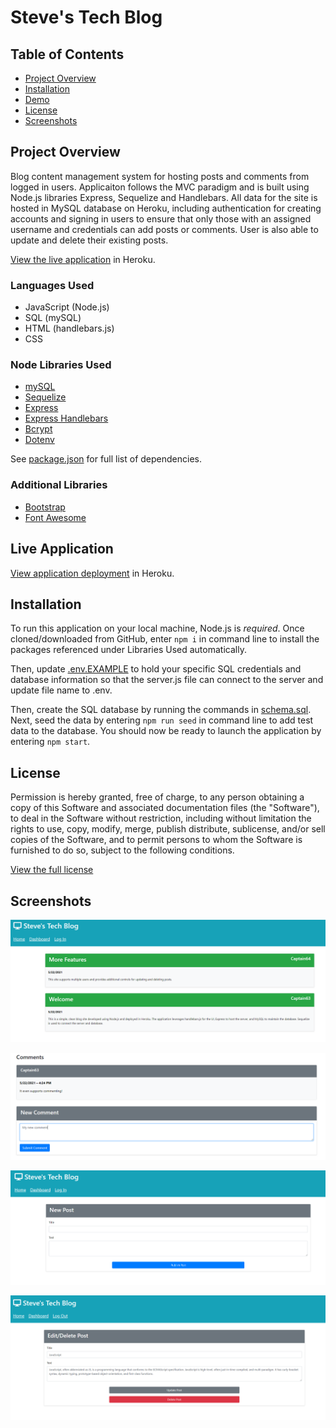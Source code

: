 # Steve's Tech Blog

## Table of Contents
- [Project Overview](#project-overview) 
- [Installation](#installation)
- [Demo](#demo)
- [License](#license)
- [Screenshots](#screenshots)

## Project Overview
Blog content management system for hosting posts and comments from logged in users. Applicaiton follows the MVC paradigm and is built using Node.js libraries Express, Sequelize and Handlebars. All data for the site is hosted in MySQL database on Heroku, including authentication for creating accounts and signing in users to ensure that only those with an assigned username and credentials can add posts or comments. User is also able to update and delete their existing posts.

[View the live application](https://captain63-tech-blog.herokuapp.com/) in Heroku.

### Languages Used
- JavaScript (Node.js)
- SQL (mySQL)
- HTML (handlebars.js)
- CSS

### Node Libraries Used
- [mySQL](https://www.npmjs.com/package/mysql)
- [Sequelize](https://www.npmjs.com/package/sequelize)
- [Express](https://www.npmjs.com/package/express)
- [Express Handlebars](https://www.npmjs.com/package/express-handlebars)
- [Bcrypt](https://www.npmjs.com/package/bcrypt)
- [Dotenv](https://www.npmjs.com/package/dotenv)

See [package.json](./package.json) for full list of dependencies.

### Additional Libraries
- [Bootstrap](https://getbootstrap.com/)
- [Font Awesome](https://fontawesome.com/)

## Live Application
[View application deployment](https://captain63-tech-blog.herokuapp.com/) in Heroku.

## Installation
To run this application on your local machine, Node.js is _required_. Once cloned/downloaded from GitHub, enter ```npm i``` in command line to install the packages referenced under Libraries Used automatically. 

Then, update [.env.EXAMPLE](./.env.EXAMPLE) to hold your specific SQL credentials and database information so that the server.js file can connect to the server and update file name to .env. 

Then, create the SQL database by running the commands in [schema.sql](./db/schema.sql). Next, seed the data by entering ```npm run seed``` in command line to add test data to the database. You should now be ready to launch the application by entering ```npm start```.


## License
Permission is hereby granted, free of charge, to any person obtaining a copy of this Software and associated documentation files (the "Software"), to deal in the Software without  restriction, including without limitation the rights to use, copy, modify, merge, publish distribute, sublicense, and/or sell copies of the Software, and to permit persons to whom the Software is furnished to do so, subject to the following conditions.

[View the full license](./LICENSE)

## Screenshots

![Home page view with posts](./screenshots/homepage.png)

![Post view for adding comment](./screenshots/comments.png)

![Dashboard view for drafting post](./screenshots/new-post.png)

![Dashboard view for updating/deleting post](./screenshots/edit-delete-post.png)